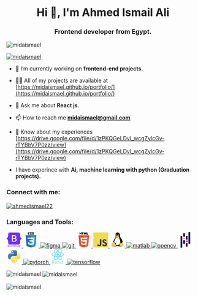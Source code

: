 <h1 align="center">Hi 👋, I'm Ahmed Ismail Ali</h1>
<h3 align="center">Frontend developer from Egypt.</h3>

<p align="left"> <img src="https://komarev.com/ghpvc/?username=midaismael&label=Profile%20views&color=0e75b6&style=flat" alt="midaismael" /> </p>

<p align="left"> <a href="https://github.com/ryo-ma/github-profile-trophy"><img src="https://github-profile-trophy.vercel.app/?username=midaismael" alt="midaismael" /></a> </p>

- 🔭 I’m currently working on **frontend-end projects.**

- 👨‍💻 All of my projects are available at [https://midaismael.github.io/portfolio/](https://midaismael.github.io/portfolio/)

- 💬 Ask me about **React js.**

- 📫 How to reach me **midaismael@gmail.com**

- 📄 Know about my experiences [https://drive.google.com/file/d/1zPKQGeLDvI_wcgZylcGv-rTYBbV7P0zz/view](https://drive.google.com/file/d/1zPKQGeLDvI_wcgZylcGv-rTYBbV7P0zz/view)

- I have experince with **Ai, machine learning with python (Graduation projects).**

<h3 align="left">Connect with me:</h3>
<p align="left">
<a href="https://linkedin.com/in/ahmedismael22" target="blank"><img align="center" src="https://raw.githubusercontent.com/rahuldkjain/github-profile-readme-generator/master/src/images/icons/Social/linked-in-alt.svg" alt="ahmedismael22" height="30" width="40" /></a>
</p>

<h3 align="left">Languages and Tools:</h3>
<p align="left"> <a href="https://getbootstrap.com" target="_blank" rel="noreferrer"> <img src="https://raw.githubusercontent.com/devicons/devicon/master/icons/bootstrap/bootstrap-plain-wordmark.svg" alt="bootstrap" width="40" height="40"/> </a> <a href="https://www.w3schools.com/css/" target="_blank" rel="noreferrer"> <img src="https://raw.githubusercontent.com/devicons/devicon/master/icons/css3/css3-original-wordmark.svg" alt="css3" width="40" height="40"/> </a> <a href="https://www.figma.com/" target="_blank" rel="noreferrer"> <img src="https://www.vectorlogo.zone/logos/figma/figma-icon.svg" alt="figma" width="40" height="40"/> </a> <a href="https://git-scm.com/" target="_blank" rel="noreferrer"> <img src="https://www.vectorlogo.zone/logos/git-scm/git-scm-icon.svg" alt="git" width="40" height="40"/> </a> <a href="https://www.w3.org/html/" target="_blank" rel="noreferrer"> <img src="https://raw.githubusercontent.com/devicons/devicon/master/icons/html5/html5-original-wordmark.svg" alt="html5" width="40" height="40"/> </a> <a href="https://developer.mozilla.org/en-US/docs/Web/JavaScript" target="_blank" rel="noreferrer"> <img src="https://raw.githubusercontent.com/devicons/devicon/master/icons/javascript/javascript-original.svg" alt="javascript" width="40" height="40"/> </a> <a href="https://www.linux.org/" target="_blank" rel="noreferrer"> <img src="https://raw.githubusercontent.com/devicons/devicon/master/icons/linux/linux-original.svg" alt="linux" width="40" height="40"/> </a> <a href="https://www.mathworks.com/" target="_blank" rel="noreferrer"> <img src="https://upload.wikimedia.org/wikipedia/commons/2/21/Matlab_Logo.png" alt="matlab" width="40" height="40"/> </a> <a href="https://opencv.org/" target="_blank" rel="noreferrer"> <img src="https://www.vectorlogo.zone/logos/opencv/opencv-icon.svg" alt="opencv" width="40" height="40"/> </a> <a href="https://pandas.pydata.org/" target="_blank" rel="noreferrer"> <img src="https://raw.githubusercontent.com/devicons/devicon/2ae2a900d2f041da66e950e4d48052658d850630/icons/pandas/pandas-original.svg" alt="pandas" width="40" height="40"/> </a> <a href="https://www.python.org" target="_blank" rel="noreferrer"> <img src="https://raw.githubusercontent.com/devicons/devicon/master/icons/python/python-original.svg" alt="python" width="40" height="40"/> </a> <a href="https://pytorch.org/" target="_blank" rel="noreferrer"> <img src="https://www.vectorlogo.zone/logos/pytorch/pytorch-icon.svg" alt="pytorch" width="40" height="40"/> </a> <a href="https://reactjs.org/" target="_blank" rel="noreferrer"> <img src="https://raw.githubusercontent.com/devicons/devicon/master/icons/react/react-original-wordmark.svg" alt="react" width="40" height="40"/> </a> <a href="https://www.tensorflow.org" target="_blank" rel="noreferrer"> <img src="https://www.vectorlogo.zone/logos/tensorflow/tensorflow-icon.svg" alt="tensorflow" width="40" height="40"/> </a> </p>

<p><img align="left" src="https://github-readme-stats.vercel.app/api/top-langs?username=midaismael&show_icons=true&locale=en&layout=compact" alt="midaismael" /></p>

<p>&nbsp;<img align="center" src="https://github-readme-stats.vercel.app/api?username=midaismael&show_icons=true&locale=en" alt="midaismael" /></p>

<p><img align="center" src="https://github-readme-streak-stats.herokuapp.com/?user=midaismael&" alt="midaismael" /></p>
